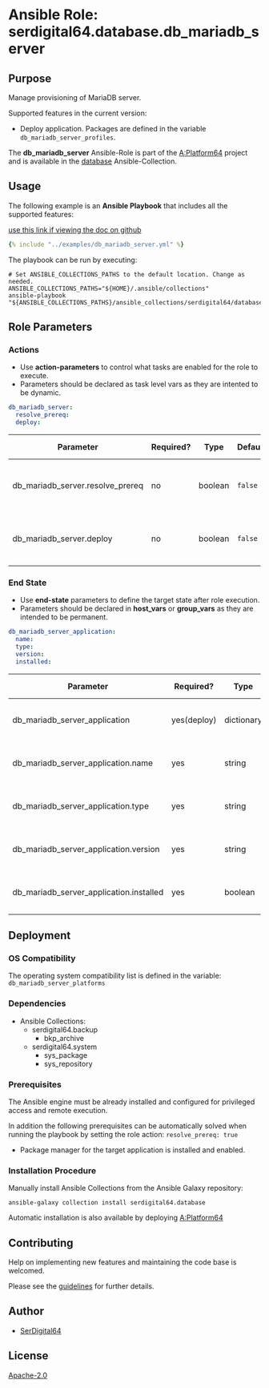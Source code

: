 # Ansible Role: serdigital64.database.db_mariadb_server

## Purpose

Manage provisioning of MariaDB server.

Supported features in the current version:

- Deploy application. Packages are defined in the variable `db_mariadb_server_profiles`.

The **db_mariadb_server** Ansible-Role is part of the [A:Platform64](https://github.com/aplatform64/aplatform64) project and is available in the [database](https://aplatform64.readthedocs.io/en/latest/collections/database) Ansible-Collection.

## Usage

The following example is an **Ansible Playbook** that includes all the supported features:

[use this link if viewing the doc on github](https://github.com/aplatform64/database/blob/main/playbooks/db_mariadb_server.yml)

```yaml
{% include "../examples/db_mariadb_server.yml" %}
```

The playbook can be run by executing:

```shell
# Set ANSIBLE_COLLECTIONS_PATHS to the default location. Change as needed.
ANSIBLE_COLLECTIONS_PATHS="${HOME}/.ansible/collections"
ansible-playbook "${ANSIBLE_COLLECTIONS_PATHS}/ansible_collections/serdigital64/database/playbooks/db_mariadb_server.yml"
```

## Role Parameters

### Actions

- Use **action-parameters** to control what tasks are enabled for the role to execute.
- Parameters should be declared as task level vars as they are intented to be dynamic.

```yaml
db_mariadb_server:
  resolve_prereq:
  deploy:
```

| Parameter                        | Required? | Type    | Default | Purpose / Value                             |
| -------------------------------- | --------- | ------- | ------- | ------------------------------------------- |
| db_mariadb_server.resolve_prereq | no        | boolean | `false` | Enable automatic resolution of prequisites  |
| db_mariadb_server.deploy         | no        | boolean | `false` | Enable installation of application packages |

### End State

- Use **end-state** parameters to define the target state after role execution.
- Parameters should be declared in **host_vars** or **group_vars** as they are intended to be permanent.

```yaml
db_mariadb_server_application:
  name:
  type:
  version:
  installed:
```

| Parameter                               | Required?   | Type       | Default            | Purpose / Value                    |
| --------------------------------------- | ----------- | ---------- | ------------------ | ---------------------------------- |
| db_mariadb_server_application           | yes(deploy) | dictionary |                    | Set application package end state  |
| db_mariadb_server_application.name      | yes         | string     | `"mariadb_server"` | Select application package name    |
| db_mariadb_server_application.type      | yes         | string     | `"distro"`         | Select application package type    |
| db_mariadb_server_application.version   | yes         | string     | `"latest"`         | Select application package version |
| db_mariadb_server_application.installed | yes         | boolean    | `true`             | Set application package end state  |

## Deployment

### OS Compatibility

The operating system compatibility list is defined in the variable: `db_mariadb_server_platforms`

### Dependencies

- Ansible Collections:
  - serdigital64.backup
    - bkp_archive
  - serdigital64.system
    - sys_package
    - sys_repository

### Prerequisites

The Ansible engine must be already installed and configured for privileged access and remote execution.

In addition the following prerequisites can be automatically solved when running the playbook by setting the role action: `resolve_prereq: true`

- Package manager for the target application is installed and enabled.

### Installation Procedure

Manually install Ansible Collections from the Ansible Galaxy repository:

```shell
ansible-galaxy collection install serdigital64.database
```

Automatic installation is also available by deploying [A:Platform64](https://aplatform64.readthedocs.io/en/latest/#deployment)

## Contributing

Help on implementing new features and maintaining the code base is welcomed.

Please see the [guidelines](https://aplatform64.readthedocs.io/en/latest/CONTRIBUTING.md) for further details.

## Author

- [SerDigital64](https://serdigital64.github.io/)

## License

[Apache-2.0](https://www.apache.org/licenses/LICENSE-2.0.txt)
